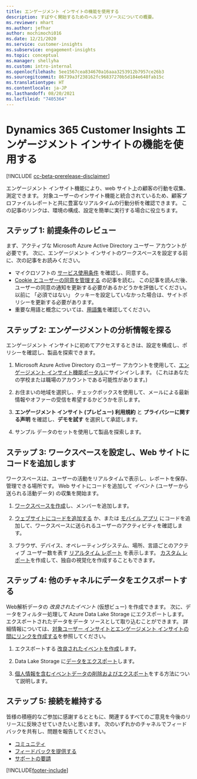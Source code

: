 ```yaml
---
title: エンゲージメント インサイトの機能を使用する
description: すばやく開始するためのヘルプ リソースについての概要。
ms.reviewer: mhart
ms.author: jefhar
author: mochimochi016
ms.date: 12/21/2020
ms.service: customer-insights
ms.subservice: engagement-insights
ms.topic: conceptual
ms.manager: shellyha
ms.custom: intro-internal
ms.openlocfilehash: 5ee1567cea834670a16aaa3253912b7957ce26b3
ms.sourcegitcommit: 86739a3f238162fc96837270b5d184e648fab15c
ms.translationtype: HT
ms.contentlocale: ja-JP
ms.lasthandoff: 08/20/2021
ms.locfileid: "7405364"
---
```

# <a name="get-started-with-dynamics-365-customer-insights-engagement-insights-capability-public-preview"></a>Dynamics 365 Customer Insights エンゲージメント インサイトの機能を使用する

[!INCLUDE [cc-beta-prerelease-disclaimer](includes/cc-beta-prerelease-disclaimer.md)]

エンゲージメント インサイト機能により、web サイト上の顧客の行動を収集、測定できます。 対象ユーザーのインサイト機能と統合されているため、顧客プロファイルレポートと共に豊富なリアルタイムの行動分析を確認できます。 この記事のリンクは、環境の構成、設定を簡単に実行する場合に役立ちます。

## <a name="step-1-review-prerequisites"></a>ステップ 1: 前提条件のレビュー

まず、アクティブな Microsoft Azure Active Directory ユーザー アカウントが必要です。 次に、エンゲージメント インサイトのワークスペースを設定する前に、次の記事をお読みください。

- マイクロソフトの [サービス使用条件](terms-of-service.md) を確認し、同意する。  
- [Cookie とユーザーの同意を管理する](user-consent-storage.md) の記事を読む。 この記事を読んだ後、ユーザーの同意の通知を更新する必要があるかどうかを評価してください。 以前に 「必須ではない」 クッキーを設定していなかった場合は、サイトポリシーを更新する必要があります。
- 重要な用語と概念については、[用語集](glossary.md)を確認してください。

## <a name="step-2-explore-engagement-insights"></a>ステップ 2: エンゲージメントの分析情報を探る

エンゲージメント インサイトに初めてアクセスするときは、設定を構成し、ポリシーを確認し、製品を探索できます。

1. Microsoft Azure Active Directory のユーザー アカウントを使用して、[エンゲージメント インサイト機能ポータル](https://pi.dynamics.com)にサインインします。 (これはあなたの学校または職場のアカウントである可能性があります。)

1. お住まいの地域を選択し、チェックボックスを使用して、メールによる最新情報やオファーの受信を希望するかどうかを示します。

1. **エンゲージメント インサイト (プレビュー) 利用規約** と **プライバシーに関する声明** を確認し、**デモを試す** を選択して承認します。

1. サンプル データのセットを使用して製品を探索します。

##  <a name="step-3-set-up-a-workspace-and-add-code-to-your-website"></a>ステップ 3: ワークスペースを設定し、Web サイトにコードを追加します

ワークスペースは、ユーザーの活動をリアルタイムで表示し、レポートを保存、管理できる場所です。 Web サイトにコードを追加して *イベント* (ユーザーから送られる活動データ) の収集を開始ます。

1. [ワークスペースを作成](create-workspace.md)し、メンバーを追加します。

1. [ウェブサイトにコードを追加する](instrument-website.md) か、または [モバイル アプリ](developer-resources.md#capture-events-from-mobile-apps) にコードを追加して、ワークスペースに送られるユーザーのアクティビティを確認します。

1. ブラウザ、デバイス、オペレーティングシステム、場所、言語ごとのアクティブ ユーザー数を表す [リアルタイム レポート](view-reports.md) を表示します。 [カスタム レポート](custom-reports.md)を作成して、独自の視覚化を作成することもできます。
    
## <a name="step-4-export-data-to-other-channels"></a>ステップ 4: 他のチャネルにデータをエクスポートする

Web解析データの *改良されたイベント* (仮想ビュー) を作成できます。 次に、データをフィルター処理して Azure Data Lake Storage にエクスポートします。 エクスポートされたデータをデータ ソースとして取り込むことができます。 詳細情報については、[対象ユーザー インサイトとエンゲージメント インサイトの間にリンクを作成する](integrate-audience-insights-engagement-insights.md)を参照してください。

1. エクスポートする [改良されたイベントを作成](refined-events.md)します。

1. Data Lake Storage に[データをエクスポート](export-events.md)します。

1. [個人情報を含むイベントデータの削除およびエクスポート](delete-export-personal-data.md)をする方法について説明します。
 
## <a name="step-5-stay-connected"></a>ステップ 5: 接続を維持する

皆様の積極的なご参加に感謝するとともに、関連するすべてのご意見を今後のリリースに反映させていきたいと思います。 次のいずれかのチャネルでフィードバックを共有し、問題を報告してください。
- [コミュニティ](https://go.microsoft.com/fwlink/?linkid=2141648)
- [フィードバックを提供する](https://go.microsoft.com/fwlink/?linkid=2143222)
- [サポートの要請](https://go.microsoft.com/fwlink/?linkid=2145734) 


[!INCLUDE[footer-include](../includes/footer-banner.md)]
